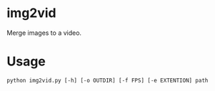 # img2vid
Merge images to a video.

# Usage

```
python img2vid.py [-h] [-o OUTDIR] [-f FPS] [-e EXTENTION] path
```